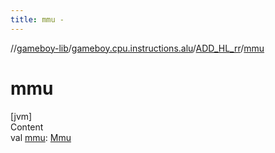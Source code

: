 ```yaml
---
title: mmu -
---
```

//[gameboy-lib](../../index.md)/[gameboy.cpu.instructions.alu](../index.md)/[ADD_HL_rr](index.md)/[mmu](mmu.md)



# mmu  
[jvm]  
Content  
val [mmu](mmu.md): [Mmu](../../gameboy.memory/-mmu/index.md)  



